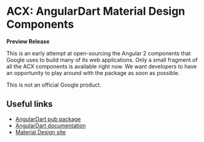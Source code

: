 # ACX: AngularDart Material Design Components

**Preview Release**

This is an early attempt at open-sourcing the Angular 2 components that Google uses to build many
of its web applications. Only a small fragment of all the ACX components is available right now.
We want developers to have an opportunity to play around with the package as soon as possible.

This is not an official Google product.

## Useful links

* [AngularDart pub package](https://pub.dartlang.org/packages/angular2)
* [AngularDart documentation](https://angular.io/dart)
* [Material Design site](https://material.google.com/)

